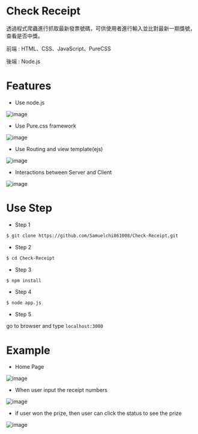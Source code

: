 # Check Receipt 

透過程式爬蟲進行抓取最新發票號碼，可供使用者進行輸入並比對最新一期獎號，查看是否中獎。 

前端 : HTML、CSS、JavaScript、PureCSS 

後端 : Node.js

# Features 

* Use node.js 

![image](https://github.com/Samuelchi861008/Check-Receipt/blob/master/UseNodeJS.JPG) 

* Use Pure.css framework 

![image](https://github.com/Samuelchi861008/Check-Receipt/blob/master/UsePureCSS.JPG) 

* Use Routing and view template(ejs) 

![image](https://github.com/Samuelchi861008/Check-Receipt/blob/master/UseEJS.JPG) 

* Interactions between Server and Client 

![image](https://github.com/Samuelchi861008/Check-Receipt/blob/master/Interactions.JPG)

# Use Step 

* Step 1 
```bash
$ git clone https://github.com/Samuelchi861008/Check-Receipt.git
``` 

* Step 2 
```bash
$ cd Check-Receipt
``` 

* Step 3 
```bash
$ npm install
``` 

* Step 4 
```bash
$ node app.js
``` 

* Step 5

go to browser and type `localhost:3000`

# Example 

* Home Page 

![image](https://github.com/Samuelchi861008/Check-Receipt/blob/master/homePage.JPG) 

* When user input the receipt numbers 

![image](https://github.com/Samuelchi861008/Check-Receipt/blob/master/afterInput.JPG) 

* if user won the prize, then user can click the status to see the prize 

![image](https://github.com/Samuelchi861008/Check-Receipt/blob/master/clickPrize.JPG)
